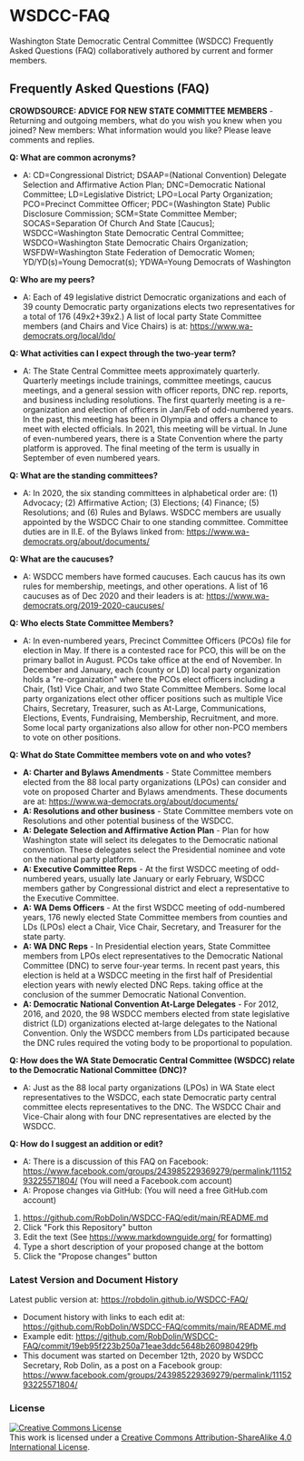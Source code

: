 # WSDCC-FAQ
Washington State Democratic Central Committee (WSDCC) Frequently Asked Questions (FAQ) collaboratively authored by current and former members. 

## Frequently Asked Questions (FAQ)
**CROWDSOURCE: ADVICE FOR NEW STATE COMMITTEE MEMBERS** - Returning and outgoing members, what do you wish you knew when you joined?  New members: What information would you like?  Please leave comments and replies. 

**Q: What are common acronyms?**
- A: CD=Congressional District; DSAAP=(National Convention) Delegate Selection and Affirmative Action Plan; DNC=Democratic National Committee; LD=Legislative District; LPO=Local Party Organization; PCO=Precinct Committee Officer; PDC=(Washington State) Public Disclosure Commission; SCM=State Committee Member; SOCAS=Separation Of Church And State [Caucus]; WSDCC=Washington State Democratic Central Committee; WSDCO=Washington State Democratic Chairs Organization; WSFDW=Washington State Federation of Democratic Women; YD/YD(s)=Young Democrat(s); YDWA=Young Democrats of Washington

**Q: Who are my peers?**
- A: Each of 49 legislative district Democratic organizations and each of 39 county Democratic party organizations elects two representatives for a total of 176 (49x2+39x2.)  A list of local party State Committee members (and Chairs and Vice Chairs) is at: https://www.wa-democrats.org/local/ldo/

**Q: What activities can I expect through the two-year term?**
- A: The State Central Committee meets approximately quarterly.  Quarterly meetings include trainings, committee meetings, caucus meetings, and a general session with officer reports, DNC rep. reports, and business including resolutions.  The first quarterly meeting is a re-organization and election of officers in Jan/Feb of odd-numbered years.  In the past, this meeting has been in Olympia and offers a chance to meet with elected officials.  In 2021, this meeting will be virtual.  In June of even-numbered years, there is a State Convention where the party platform is approved.  The final meeting of the term is usually in September of even numbered years.  

**Q: What are the standing committees?**
- A: In 2020, the six standing committees in alphabetical order are: (1) Advocacy; (2) Affirmative Action; (3) Elections; (4) Finance; (5) Resolutions; and (6) Rules and Bylaws.  WSDCC members are usually appointed by the WSDCC Chair to one standing committee.  Committee duties are in II.E. of the Bylaws linked from:  https://www.wa-democrats.org/about/documents/

**Q: What are the caucuses?**
- A: WSDCC members have formed caucuses.  Each caucus has its own rules for membership, meetings, and other operations.  A list of 16 caucuses as of Dec 2020 and their leaders is at: https://www.wa-democrats.org/2019-2020-caucuses/

**Q: Who elects State Committee Members?**
- A: In even-numbered years, Precinct Committee Officers (PCOs) file for election in May.  If there is a contested race for PCO, this will be on the primary ballot in August.  PCOs take office at the end of November.  In December and January, each (county or LD) local party organization holds a "re-organization" where the PCOs elect officers including a Chair, (1st) Vice Chair, and two State Committee Members.  Some local party organizations elect other officer positions such as multiple Vice Chairs, Secretary, Treasurer, such as At-Large, Communications, Elections, Events, Fundraising, Membership, Recruitment, and more.  Some local party organizations also allow for other non-PCO members to vote on other positions.  

**Q: What do State Committee members vote on and who votes?**
- **A: Charter and Bylaws Amendments** - State Committee members elected from the 88 local party organizations (LPOs) can consider and vote on proposed Charter and Bylaws amendments.  These documents are at: https://www.wa-democrats.org/about/documents/
- **A: Resolutions and other business** - State Committee members vote on Resolutions and other potential business of the WSDCC.
- **A: Delegate Selection and Affirmative Action Plan** - Plan for how Washington state will select its delegates to the Democratic national convention.  These delegates select the Presidential nominee and vote on the national party platform.   
- **A: Executive Committee Reps** - At the first WSDCC meeting of odd-numbered years, usually late January or early February, WSDCC members gather by Congressional district and elect a representative to the Executive Committee.
- **A: WA Dems Officers** - At the first WSDCC meeting of odd-numbered years, 176 newly elected State Committee members from counties and LDs (LPOs) elect a Chair, Vice Chair, Secretary, and Treasurer for the state party.   
- **A: WA DNC Reps** - In Presidential election years, State Committee members from LPOs elect representatives to the Democratic National Committee (DNC) to serve four-year terms.  In recent past years, this election is held at a WSDCC meeting in the first half of Presidential election years with newly elected DNC Reps. taking office at the conclusion of the summer Democratic National Convention. 
- **A: Democratic National Convention At-Large Delegates** - For 2012, 2016, and 2020, the 98 WSDCC members elected from state legislative district (LD) organizations elected at-large delegates to the National Convention.  Only the WSDCC members from LDs participated because the DNC rules required the voting body to be proportional to population.  

**Q: How does the WA State Democratic Central Committee (WSDCC) relate to the Democratic National Committee (DNC)?**
- A: Just as the 88 local party organizations (LPOs) in WA State elect representatives to the WSDCC, each state Democratic party central committee elects representatives to the DNC.  The WSDCC Chair and Vice-Chair along with four DNC representatives are elected by the WSDCC.

**Q: How do I suggest an addition or edit?**
- A: There is a discussion of this FAQ on Facebook: https://www.facebook.com/groups/243985229369279/permalink/1115293225571804/ (You will need a Facebook.com account)
- A: Propose changes via GitHub: (You will need a free GitHub.com account)
1. https://github.com/RobDolin/WSDCC-FAQ/edit/main/README.md
2. Click "Fork this Repository" button
3. Edit the text (See https://www.markdownguide.org/ for formatting)
4. Type a short description of your proposed change at the bottom
5. Click the "Propose changes" button

### Latest Version and Document History
Latest public version at: https://robdolin.github.io/WSDCC-FAQ/
- Document history with links to each edit at: https://github.com/RobDolin/WSDCC-FAQ/commits/main/README.md
- Example edit: https://github.com/RobDolin/WSDCC-FAQ/commit/19eb95f223b250a71eae3ddc5648b260980429fb
- This document was started on December 12th, 2020 by WSDCC Secretary, Rob Dolin, as a post on a Facebook group: https://www.facebook.com/groups/243985229369279/permalink/1115293225571804/ 

### License
<a rel="license" href="http://creativecommons.org/licenses/by-sa/4.0/"><img alt="Creative Commons License" style="border-width:0" src="https://i.creativecommons.org/l/by-sa/4.0/88x31.png" /></a><br />This work is licensed under a <a rel="license" href="http://creativecommons.org/licenses/by-sa/4.0/">Creative Commons Attribution-ShareAlike 4.0 International License</a>.
